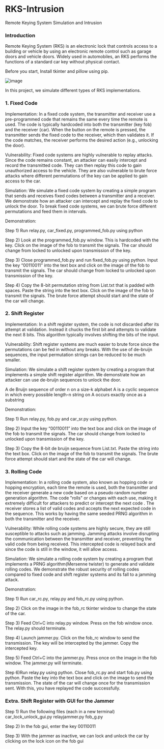 # RKS-Intrusion
Remote Keying System Simulation and Intrusion

### Introduction
Remote Keying System (RKS) is an electronic lock that controls access to a building or vehicle by using an electronic remote control such as garage doors and vehicle doors. Widely used in automobiles, an RKS performs the functions of a standard car key without physical contact.

Before you start,
Install tkinter and pillow using pip.

![image](https://github.com/BlankTempest/RKS-Intrusion/assets/61834898/d6fcf6c5-7084-43ea-8f12-b3d974c5b412)


In this project, we simulate different types of RKS implementations.

### 1. Fixed Code 

Implementation: In a fixed code system, the transmitter and receiver use a pre-programmed code that remains the same every time the remote is used. The code is typically hardcoded into both the transmitter (key fob) and the receiver (car). When the button on the remote is pressed, the transmitter sends the fixed code to the receiver, which then validates it. If the code matches, the receiver performs the desired action (e.g., unlocking the door). 

Vulnerability: Fixed code systems are highly vulnerable to replay attacks. Since the code remains constant, an attacker can easily intercept and record the transmitted code. They can then replay this code to gain unauthorized access to the vehicle. They are also vulnerable to brute force attacks where different permutations of the key can be applied to gain access to the car.

Simulation: We simulate a fixed code system by creating a simple program that sends and receives fixed codes between a transmitter and a receiver. We demonstrate how an attacker can intercept and replay the fixed code to unlock the door.
To break fixed code systems, we can brute force different permutations and feed them in intervals.

Demonstration:

Step 1) Run relay.py, car_fixed.py, programmed_fob.py using python

Step 2) Look at the programmed_fob.py window. This is hardcoded with the key. Click on the image of the fob to transmit the signals. The car should change from locked to unlocked upon transmission of the key.

Step 3) Close programmed_fob.py and run fixed_fob.py using python. Input the key “00110011” into the text box and click on the image of the fob to transmit the signals. The car should change from locked to unlocked upon transmission of the key.

Step 4) Copy the 8-bit permutation string from List.txt that is padded with spaces. Paste the string into the text box. Click on the image of the fob to transmit the signals. The brute force attempt should start and the state of the car will change.


### 2. Shift Register

Implementation: In a shift register system, the code is not discarded after its attempt at validation. Instead it chucks the first bit and attempts to validate the next 8 bits. This algorithm typically involves shifting the bits of the input.

Vulnerability: Shift register systems are much easier to brute force since the permutations can be fed in without any breaks. With the use of de-bruijn sequences, the input permutation strings can be reduced to be much smaller.

Simulation: We simulate a shift register system by creating a program that implements a simple shift register algorithm. We demonstrate how an attacker can use de-bruijn sequences to unlock the door.

A de Bruijn sequence of order n on a size-k alphabet A is a cyclic sequence in which every possible length-n string on A occurs exactly once as a substring

Demonstration: 

Step 1) Run relay.py, fob.py and car_sr.py using python. 

Step 2)  Input the key “00110011” into the text box and click on the image of the fob to transmit the signals. The car should change from locked to unlocked upon transmission of the key.

Step 3) Copy the 8-bit de bruijn sequence from List.txt. Paste the string into the text box. Click on the image of the fob to transmit the signals. The brute force attempt should start and the state of the car will change.


### 3. Rolling Code

Implementation: In a rolling code system, also known as hopping code or hopping encryption, each time the remote is used, both the transmitter and the receiver generate a new code based on a pseudo random number generation algorithm. The code "rolls" or changes with each use, making it extremely difficult for attackers to predict or intercept the next code . The receiver stores a list of valid codes and accepts the next expected code in the sequence. This works by having the same seeded PRNG algorithm in both the transmitter and the receiver.

Vulnerability: While rolling code systems are highly secure, they are still susceptible to attacks such as jamming. Jamming attacks involve disrupting the communication between the transmitter and receiver, preventing the valid code from being received. This intercepted code is relayed back and since the code is still in the window, it will allow access.

Simulation: We simulate a rolling code system by creating a program that implements a PRNG algorithm(Mersenne twister) to generate and validate rolling codes. We demonstrate the robust security of rolling codes compared to fixed code and shift register systems and its fall to a jamming attack.

Demonstration:

Step 1) Run car_rc.py, relay.py and fob_rc.py using python.

Step 2) Click on the image in the fob_rc tkinter window to change the state of the car.

Step 3) Feed Ctrl+C into relay.py window. Press on the fob window once. The relay.py should terminate.

Step 4) Launch jammer.py. Click on the fob_rc window to send the transmission. The key will be intercepted by the jammer. Copy the intercepted key.

Step 5) Feed Ctrl+C into the jammer.py. Press once on the image in the fob window. The jammer.py will terminate. 

Step 6)Run relay.py using python. Close fob_rc.py and start fob.py using python. Paste the key into the text box and click on the image to send the transmission. The state of the car will change once for the transmission sent. With this, you have replayed the code successfully.


### Extra. Shift Register with GUI for the Jammer

Step 1)
Run the following files (each in a new terminal)
car_lock_unlock_gui.py
relayjammer.py
fob_g.py

Step 2)
In the fob gui, enter the key 00110011

Step 3)
With the jammer as inactive, we can lock and unlock the car by clicking on the lock icon on the fob gui 

